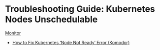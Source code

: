 # Troubleshooting Guide: Kubernetes Nodes Unschedulable

[Monitor](./nodes-unschedulable-monitor.json)

- [How to Fix Kubernetes ‘Node Not Ready’ Error (Komodor)](https://komodor.com/learn/how-to-fix-kubernetes-node-not-ready-error/)
